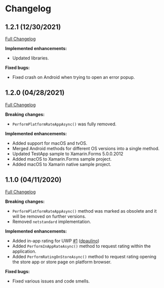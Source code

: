 # Changelog
## 1.2.1 (12/30/2021)
[Full Changelog](https://github.com/FabriBertani/Plugin.XamarinAppRating/compare/v1.2.0...v1.2.1)

**Implemented enhancements:**
- Updated libraries.

**Fixed bugs:**
- Fixed crash on Android when trying to open an error popup.

## 1.2.0 (04/28/2021)
[Full Changelog](https://github.com/FabriBertani/Plugin.XamarinAppRating/compare/v1.1.0...v1.2.0)

**Breaking changes:**
- `PerformPlatformRateAppAsync()` was fully removed.

**Implemented enhancements:**
- Added support for macOS and tvOS.
- Merged Android methods for different OS versions into a single method.
- Updated TestApp sample to Xamarin.Forms 5.0.0.2012
- Added macOS to Xamarin.Forms sample project.
- Added macOS to Xamarin native sample project.

## 1.1.0 (04/11/2020)

[Full Changelog](https://github.com/FabriBertani/Plugin.XamarinAppRating/compare/v1.0.1...v1.1.0)

**Breaking changes:**
- `PerformPlatformRateAppAsync()` method was marked as obsolete and it will be removed on further versions.
- Removed `netstandard` implementation.

**Implemented enhancements:**
- Added in-app rating for UWP [\#1](https://github.com/FabriBertani/Plugin.XamarinAppRating/issues/1) ([dpaulino](https://github.com/dpaulino))
- Added `PerformInAppRateAsync()` method to request rating within the application.
- Added `PerformRatingOnStoreAsync()` method to request rating opening the store app or store page on platform browser.

**Fixed bugs:**
- Fixed various issues and code smells.
